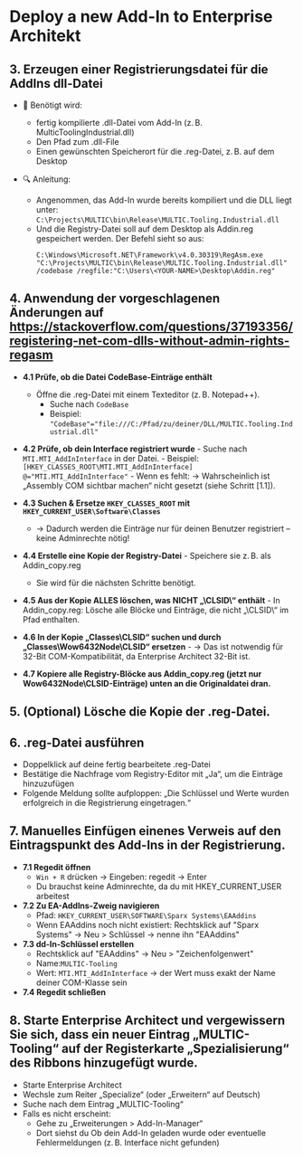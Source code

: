 # Deploy a new Add-In to Enterprise Architekt

## 3. Erzeugen einer Registrierungsdatei für die AddIns dll-Datei
 - 🔧 Benötigt wird:
	-  fertig kompilierte .dll-Datei vom Add-In (z. B. MulticToolingIndustrial.dll)
	-  Den Pfad zum .dll-File
	-  Einen gewünschten Speicherort für die .reg-Datei, z. B. auf dem Desktop
    
 - 🔍 Anleitung:
	- Angenommen, das Add-In wurde bereits kompiliert und die DLL liegt unter: ```C:\Projects\MULTIC\bin\Release\MULTIC.Tooling.Industrial.dll```
	- Und die Registry-Datei soll auf dem Desktop als Addin.reg gespeichert werden. Der Befehl sieht so aus:
		```
		C:\Windows\Microsoft.NET\Framework\v4.0.30319\RegAsm.exe "C:\Projects\MULTIC\bin\Release\MULTIC.Tooling.Industrial.dll" /codebase /regfile:"C:\Users\<YOUR-NAME>\Desktop\Addin.reg"
		```
    
## 4. Anwendung der vorgeschlagenen Änderungen auf https://stackoverflow.com/questions/37193356/registering-net-com-dlls-without-admin-rights-regasm
 - **4.1 Prüfe, ob die Datei CodeBase-Einträge enthält**
	- Öffne die .reg-Datei mit einem Texteditor (z. B. Notepad++).
      	- Suche nach ```CodeBase```
       	- Beispiel: ```"CodeBase"="file:///C:/Pfad/zu/deiner/DLL/MULTIC.Tooling.Industrial.dll"```
      
 -  **4.2 Prüfe, ob dein Interface registriert wurde**
     	-  Suche nach ```MTI.MTI_AddInInterface``` in der Datei.
      	-  Beispiel: 
		```
		[HKEY_CLASSES_ROOT\MTI.MTI_AddInInterface]
		@="MTI.MTI_AddInInterface"
		```
     	- Wenn es fehlt: → Wahrscheinlich ist „Assembly COM sichtbar machen“ nicht gesetzt (siehe Schritt [1.1]).
 - **4.3 Suchen & Ersetze ```HKEY_CLASSES_ROOT``` mit ```HKEY_CURRENT_USER\Software\Classes```**
	- → Dadurch werden die Einträge nur für deinen Benutzer registriert – keine Adminrechte nötig!
    
 - **4.4 Erstelle eine Kopie der Registry-Datei**
      	- Speichere sie z. B. als Addin_copy.reg
	- Sie wird für die nächsten Schritte benötigt.
       
 - **4.5 Aus der Kopie ALLES löschen, was NICHT „\CLSID\“ enthält**
      	- In Addin_copy.reg: Lösche alle Blöcke und Einträge, die nicht „\CLSID\“ im Pfad enthalten.
    
 - **4.6 In der Kopie „Classes\CLSID“ suchen und durch „Classes\Wow6432Node\CLSID“ ersetzen**
      	- → Das ist notwendig für 32-Bit COM-Kompatibilität, da Enterprise Architect 32-Bit ist.
    
 - **4.7 Kopiere alle Registry-Blöcke aus Addin_copy.reg (jetzt nur Wow6432Node\CLSID-Einträge) unten an die Originaldatei dran.**

## 5. (Optional) Lösche die Kopie der .reg-Datei.

## 6. .reg-Datei ausführen
   - Doppelklick auf deine fertig bearbeitete .reg-Datei
   - Bestätige die Nachfrage vom Registry-Editor mit „Ja“, um die Einträge hinzuzufügen
   - Folgende Meldung sollte aufploppen: „Die Schlüssel und Werte wurden erfolgreich in die Registrierung eingetragen.“

## 7. Manuelles Einfügen einenes Verweis auf den Eintragspunkt des Add-Ins in der Registrierung.
 - **7.1 Regedit öffnen**
	- ```Win + R``` drücken → Eingeben: regedit → Enter
	- Du brauchst keine Adminrechte, da du mit HKEY_CURRENT_USER arbeitest
 - **7.2 Zu EA-AddIns-Zweig navigieren**
 	- Pfad: ```HKEY_CURRENT_USER\SOFTWARE\Sparx Systems\EAAddins```
  	- Wenn EAAddins noch nicht existiert: Rechtsklick auf "Sparx Systems" → Neu > Schlüssel → nenne ihn "EAAddins"
 - **7.3 dd-In-Schlüssel erstellen**
	- Rechtsklick auf "EAAddins" → Neu > "Zeichenfolgenwert"
	- Name:```MULTIC-Tooling```
 	- Wert: ```MTI.MTI_AddInInterface``` → der Wert muss exakt der Name deiner COM-Klasse sein
  - **7.4 Regedit schließen**


## 8. Starte Enterprise Architect und vergewissern Sie sich, dass ein neuer Eintrag „MULTIC-Tooling“ auf der Registerkarte „Spezialisierung“ des Ribbons hinzugefügt wurde.
 - Starte Enterprise Architect
 - Wechsle zum Reiter „Specialize“ (oder „Erweitern“ auf Deutsch)
 - Suche nach dem Eintrag „MULTIC-Tooling“
 - Falls es nicht erscheint:
	- Gehe zu „Erweiterungen > Add-In-Manager“
 	- Dort siehst du Ob dein Add-In geladen wurde oder eventuelle Fehlermeldungen (z. B. Interface nicht gefunden)




